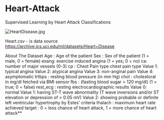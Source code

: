 # Heart-Attack
Supervised Learning by  Heart Attack Classifications

![HeartDisease.jpg](https://archive.ics.uci.edu/ml/assets/MLimages/Large45.jpg)

Heart.csv - is data source https://archive.ics.uci.edu/ml/datasets/Heart+Disease 


About The Dataset
Age : Age of the patient
Sex : Sex of the patient (1 = male, 0 = female)
exang: exercise induced angina (1 = yes; 0 = no)
ca: number of major vessels (0-3)
cp : Chest Pain type chest pain type
Value 1: typical angina
Value 2: atypical angina
Value 3: non-anginal pain
Value 4: asymptomatic
trtbps : resting blood pressure (in mm Hg)
chol : cholestoral in mg/dl fetched via BMI sensor
fbs : (fasting blood sugar > 120 mg/dl) (1 = true; 0 = false)
rest_ecg : resting electrocardiographic results
Value 0: normal
Value 1: having ST-T wave abnormality (T wave inversions and/or ST elevation or depression of > 0.05 mV)
Value 2: showing probable or definite left ventricular hypertrophy by Estes' criteria
thalach : maximum heart rate achieved
target : 0 = less chance of heart attack, 1 = more chance of heart attack**
